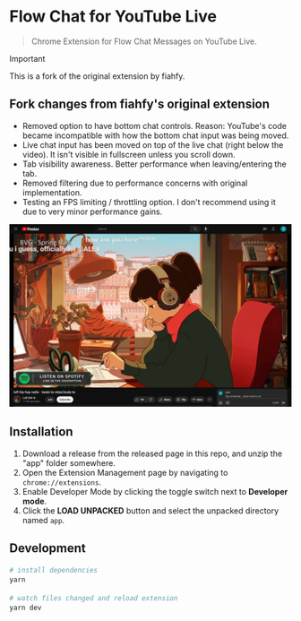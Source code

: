 # Flow Chat for YouTube Live
> Chrome Extension for Flow Chat Messages on YouTube Live.

> [!IMPORTANT]
> This is a fork of the original extension by fiahfy.

## Fork changes from fiahfy's original extension

- Removed option to have bottom chat controls. Reason: YouTube's code became incompatible with how the bottom chat input was being moved.
- Live chat input has been moved on top of the live chat (right below the video). It isn't visible in fullscreen unless you scroll down.
- Tab visibility awareness. Better performance when leaving/entering the tab.
- Removed filtering due to performance concerns with original implementation.
- Testing an FPS limiting / throttling option. I don't recommend using it due to very minor performance gains.

![screenshot](.github/img/screenshot0.jpg)

## Installation

1. Download a release from the released page in this repo, and unzip the "app" folder somewhere.
2. Open the Extension Management page by navigating to `chrome://extensions`.
3. Enable Developer Mode by clicking the toggle switch next to **Developer mode**.
4. Click the **LOAD UNPACKED** button and select the unpacked directory named `app`.

## Development

```bash
# install dependencies
yarn

# watch files changed and reload extension
yarn dev
```
